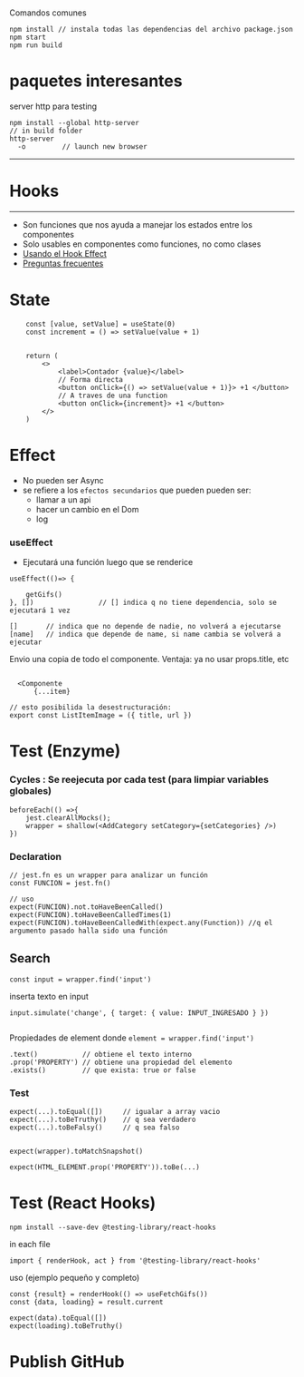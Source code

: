 #
Comandos comunes
```
npm install // instala todas las dependencias del archivo package.json
npm start
npm run build
```
# paquetes interesantes
server http para testing
```
npm install --global http-server
// in build folder
http-server 
  -o         // launch new browser
```

___
# Hooks
___
- Son funciones que nos ayuda a manejar los estados entre los componentes
- Solo usables en componentes como funciones, no como clases
- [Usando el Hook Effect](https://es.reactjs.org/docs/hooks-effect.html)
- [Preguntas frecuentes](https://es.reactjs.org/docs/hooks-faq.html#is-it-safe-to-omit-functions-from-the-list-of-dependencies)

# State
```
    const [value, setValue] = useState(0)
    const increment = () => setValue(value + 1)


    return (
        <>
            <label>Contador {value}</label>
            // Forma directa
            <button onClick={() => setValue(value + 1)}> +1 </button>
            // A traves de una function
            <button onClick={increment}> +1 </button>
        </>
    )
```

# Effect
- No pueden ser Async
- se refiere a los `efectos secundarios` que pueden pueden ser:
  - llamar a un api
  - hacer un cambio en el Dom
  - log

### useEffect
  - Ejecutará una función luego que se renderice
```
useEffect(()=> {

    getGifs()
}, [])                // [] indica q no tiene dependencia, solo se ejecutará 1 vez

[]       // indica que no depende de nadie, no volverá a ejecutarse
[name]   // indica que depende de name, si name cambia se volverá a ejecutar
```

Envio una copia de todo el componente. Ventaja: ya no usar props.title, etc
```

  <Componente
      {...item}

// esto posibilida la desestructuración:
export const ListItemImage = ({ title, url }) 
```

# Test (Enzyme)

### Cycles : Se reejecuta por cada test (para limpiar variables globales)
```
beforeEach(() =>{
    jest.clearAllMocks();
    wrapper = shallow(<AddCategory setCategory={setCategories} />)
})
```
### Declaration
```
// jest.fn es un wrapper para analizar un función
const FUNCION = jest.fn()

// uso
expect(FUNCION).not.toHaveBeenCalled()
expect(FUNCION).toHaveBeenCalledTimes(1)
expect(FUNCION).toHaveBeenCalledWith(expect.any(Function)) //q el argumento pasado halla sido una función
```

## Search
```
const input = wrapper.find('input')

```
inserta texto en input
```
input.simulate('change', { target: { value: INPUT_INGRESADO } })


```

Propiedades de element donde `element = wrapper.find('input')`
```
.text()           // obtiene el texto interno
.prop('PROPERTY') // obtiene una propiedad del elemento
.exists()         // que exista: true or false
```

### Test
```
expect(...).toEqual([])     // igualar a array vacio
expect(...).toBeTruthy()    // q sea verdadero
expect(...).toBeFalsy()     // q sea falso


expect(wrapper).toMatchSnapshot()

expect(HTML_ELEMENT.prop('PROPERTY')).toBe(...)
```

# Test (React Hooks)
```
npm install --save-dev @testing-library/react-hooks
```
in each file
```
import { renderHook, act } from '@testing-library/react-hooks'
```


uso (ejemplo pequeño y completo)
```
const {result} = renderHook(() => useFetchGifs())
const {data, loading} = result.current

expect(data).toEqual([])
expect(loading).toBeTruthy()
```

# Publish GitHub
